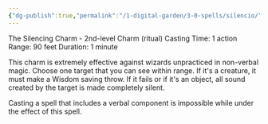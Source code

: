 ```yaml
---
{"dg-publish":true,"permalink":"/1-digital-garden/3-0-spells/silencio/"}
---
```


The Silencing Charm - 2nd-level Charm (ritual) 
Casting Time: 1 action 
Range: 90 feet 
Duration: 1 minute 

This charm is extremely effective against wizards unpracticed in non-verbal magic. Choose one target that you can see within range. If it's a creature, it must make a Wisdom saving throw. If it fails or if it's an object, all sound created by the target is made completely silent. 

Casting a spell that includes a verbal component is impossible while under the effect of this spell.
